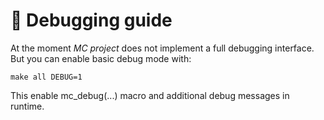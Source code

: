 # 🐞 Debugging guide

At the moment *MC project* does not implement a full debugging interface. But
you can enable basic debug mode with:

```
make all DEBUG=1
```

This enable mc_debug(...) macro and additional debug messages in runtime.